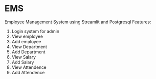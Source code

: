 # EMS
Employee Management System using Streamlit and Postgresql
Features:
1. Login system for admin
2. View employee
3. Add employee
4. View Department
5. Add Department
6. View Salary
7. Add Salary
8. View Attendence
9. Add Attendence
